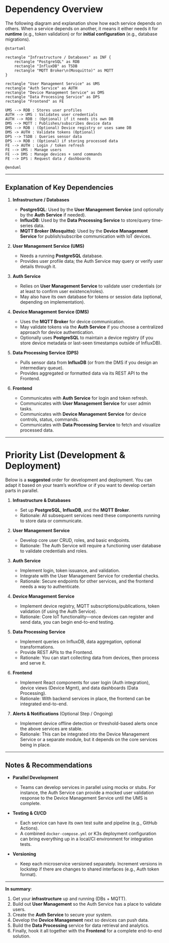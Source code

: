 # Dependency Overview

The following diagram and explanation show how each service depends on others.
When a service depends on another, it means it either needs it for **runtime**
(e.g., token validation) or for **initial configuration** (e.g., database migrations).

```plantuml
@startuml

rectangle "Infrastructure / Databases" as INF {
    rectangle "PostgreSQL" as RDB
    rectangle "InfluxDB" as TSDB
    rectangle "MQTT Broker\n(Mosquitto)" as MQTT
}

rectangle "User Management Service" as UMS
rectangle "Auth Service" as AUTH
rectangle "Device Management Service" as DMS
rectangle "Data Processing Service" as DPS
rectangle "Frontend" as FE

UMS --> RDB : Stores user profiles
AUTH --> UMS : Validates user credentials
AUTH --> RDB : (Optional) if it needs its own DB
DMS --> MQTT : Publishes/subscribes device data
DMS --> RDB : (Optional) Device registry or uses same DB
DMS -> AUTH : Validate tokens (Optional)
DPS --> TSDB : Queries sensor data
DPS --> RDB : (Optional) if storing processed data
FE --> AUTH : Login / token refresh
FE --> UMS : Manage users
FE --> DMS : Manage devices + send commands
FE --> DPS : Request data / dashboards

@enduml
```

---

## Explanation of Key Dependencies

1. **Infrastructure / Databases**
    - **PostgreSQL**: Used by the **User Management Service** (and optionally by the **Auth Service** if needed).
    - **InfluxDB**: Used by the **Data Processing Service** to store/query time-series data.
    - **MQTT Broker (Mosquitto)**: Used by the **Device Management Service** for publish/subscribe communication with IoT devices.

2. **User Management Service (UMS)**
    - Needs a running **PostgreSQL** database.
    - Provides user profile data; the Auth Service may query or verify user details through it.

3. **Auth Service**
    - Relies on **User Management Service** to validate user credentials (or at least to confirm user existence/roles).
    - May also have its own database for tokens or session data (optional, depending on implementation).

4. **Device Management Service (DMS)**
    - Uses the **MQTT Broker** for device communication.
    - May validate tokens via the **Auth Service** if you choose a centralized approach for device authentication.
    - Optionally uses **PostgreSQL** to maintain a device registry (if you store device metadata or last-seen timestamps outside of InfluxDB).

5. **Data Processing Service (DPS)**
    - Pulls sensor data from **InfluxDB** (or from the DMS if you design an intermediary queue).
    - Provides aggregated or formatted data via its REST API to the Frontend.

6. **Frontend**
    - Communicates with **Auth Service** for login and token refresh.
    - Communicates with **User Management Service** for user admin tasks.
    - Communicates with **Device Management Service** for device controls, status, commands.
    - Communicates with **Data Processing Service** to fetch and visualize processed data.

---

# Priority List (Development & Deployment)

Below is a **suggested** order for development and deployment. You can adapt it based on your team’s workflow or if you want to develop certain parts in parallel.

1. **Infrastructure & Databases**
    - Set up **PostgreSQL**, **InfluxDB**, and the **MQTT Broker**.
    - Rationale: All subsequent services need these components running to store data or communicate.

2. **User Management Service**
    - Develop core user CRUD, roles, and basic endpoints.
    - Rationale: The Auth Service will require a functioning user database to validate credentials and roles.

3. **Auth Service**
    - Implement login, token issuance, and validation.
    - Integrate with the User Management Service for credential checks.
    - Rationale: Secure endpoints for other services, and the frontend needs a way to authenticate.

4. **Device Management Service**
    - Implement device registry, MQTT subscriptions/publications, token validation (if using the Auth Service).
    - Rationale: Core IoT functionality—once devices can register and send data, you can begin end-to-end testing.

5. **Data Processing Service**
    - Implement queries on InfluxDB, data aggregation, optional transformations.
    - Provide REST APIs to the Frontend.
    - Rationale: You can start collecting data from devices, then process and serve it.

6. **Frontend**
    - Implement React components for user login (Auth integration), device views (Device Mgmt), and data dashboards (Data Processing).
    - Rationale: With backend services in place, the frontend can be integrated end-to-end.

7. **Alerts & Notifications** (Optional Step / Ongoing)
    - Implement device offline detection or threshold-based alerts once the above services are stable.
    - Rationale: This can be integrated into the Device Management Service or a separate module, but it depends on the core services being in place.

---

## Notes & Recommendations

- **Parallel Development**
    - Teams can develop services in parallel using mocks or stubs. For instance, the Auth Service can provide a mocked user validation response to the Device Management Service until the UMS is complete.

- **Testing & CI/CD**
    - Each service can have its own test suite and pipeline (e.g., GitHub Actions).
    - A combined `docker-compose.yml` or K3s deployment configuration can bring everything up in a local/CI environment for integration tests.

- **Versioning**
    - Keep each microservice versioned separately. Increment versions in lockstep if there are changes to shared interfaces (e.g., Auth token format).

---

**In summary**:
1. Get your **infrastructure** up and running (DBs + MQTT).
2. Build out **User Management** so the Auth Service has a place to validate users.
3. Create the **Auth Service** to secure your system.
4. Develop the **Device Management** next so devices can push data.
5. Build the **Data Processing** service for data retrieval and analytics.
6. Finally, hook it all together with the **Frontend** for a complete end-to-end solution.
